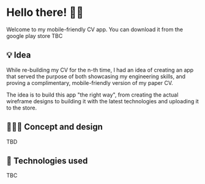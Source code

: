 # Hello there! 👋🏻
Welcome to my mobile-friendly CV app. You can download it from the google play store
TBC

## 💡 Idea 
While re-building my CV for the n-th time, I had an idea of creating an app that served the purpose of both showcasing my engineering skills, and proving a complimentary, mobile-friendly version of my paper CV.

The idea is to build this app "the right way", from creating the actual wireframe designs to building it with the latest technologies and uploading it to the store.

## 👨🏼‍🎨 Concept and design
TBD

## 📱 Technologies used
TBC
